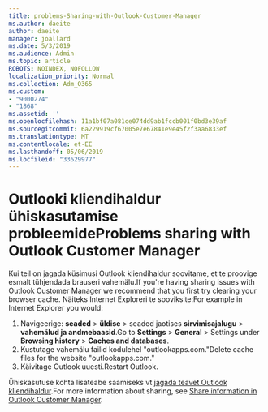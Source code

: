 ```yaml
---
title: problems-Sharing-with-Outlook-Customer-Manager
ms.author: daeite
author: daeite
manager: joallard
ms.date: 5/3/2019
ms.audience: Admin
ms.topic: article
ROBOTS: NOINDEX, NOFOLLOW
localization_priority: Normal
ms.collection: Adm_O365
ms.custom:
- "9000274"
- "1868"
ms.assetid: ''
ms.openlocfilehash: 11a1bf07a081ce074dd9ab1fccb001f0bd3e39af
ms.sourcegitcommit: 6a229919cf67005e7e67841e9e45f2f3aa6833ef
ms.translationtype: MT
ms.contentlocale: et-EE
ms.lasthandoff: 05/06/2019
ms.locfileid: "33629977"
---
```

# <a name="problems-sharing-with-outlook-customer-manager"></a><span data-ttu-id="03d1a-102">Outlooki kliendihaldur ühiskasutamise probleemide</span><span class="sxs-lookup"><span data-stu-id="03d1a-102">Problems sharing with Outlook Customer Manager</span></span> 

<span data-ttu-id="03d1a-103">Kui teil on jagada küsimusi Outlook kliendihaldur soovitame, et te proovige esmalt tühjendada brauseri vahemälu.</span><span class="sxs-lookup"><span data-stu-id="03d1a-103">If you're having sharing issues with Outlook Customer Manager we recommend that you first try clearing your browser cache.</span></span> <span data-ttu-id="03d1a-104">Näiteks Internet Exploreri te sooviksite:</span><span class="sxs-lookup"><span data-stu-id="03d1a-104">For example in Internet Explorer you would:</span></span>
1. <span data-ttu-id="03d1a-105">Navigeerige: **seaded** > **üldise** > seaded jaotises **sirvimisajalugu** > **vahemälud ja andmebaasid**.</span><span class="sxs-lookup"><span data-stu-id="03d1a-105">Go to **Settings** > **General** > Settings under **Browsing history** > **Caches and databases**.</span></span>
2. <span data-ttu-id="03d1a-106">Kustutage vahemälu failid kodulehel "outlookapps.com."</span><span class="sxs-lookup"><span data-stu-id="03d1a-106">Delete cache files for the website "outlookapps.com."</span></span>
3. <span data-ttu-id="03d1a-107">Käivitage Outlook uuesti.</span><span class="sxs-lookup"><span data-stu-id="03d1a-107">Restart Outlook.</span></span>

<span data-ttu-id="03d1a-108">Ühiskasutuse kohta lisateabe saamiseks vt [jagada teavet Outlook kliendihaldur](https://support.office.com/article/4f26cc69-67da-4cd5-b344-02d1a4799310%20).</span><span class="sxs-lookup"><span data-stu-id="03d1a-108">For more information about sharing, see [Share information in Outlook Customer Manager](https://support.office.com/article/4f26cc69-67da-4cd5-b344-02d1a4799310%20).</span></span> 
